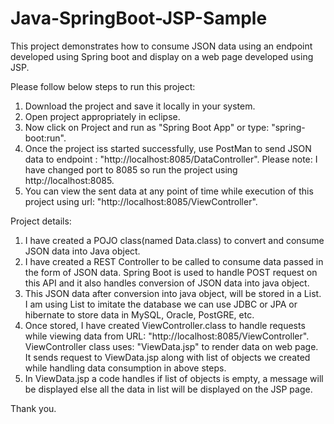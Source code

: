 # Java-SpringBoot-JSP-Sample
This project demonstrates how to consume JSON data using an endpoint developed using Spring boot and display on a web page developed using JSP.

Please follow below steps to run this project:
1) Download the project and save it locally in your system.
2) Open project appropriately in eclipse.
3) Now click on Project and run as "Spring Boot App" or type: "spring-boot:run".
4) Once the project iss started successfully, use PostMan to send JSON data to endpoint : "http://localhost:8085/DataController". Please note: I have changed port to 8085 so run the project using http://localhost:8085.
5) You can view the sent data at any point of time while execution of this project using url: "http://localhost:8085/ViewController".

Project details:

1) I have created a POJO class(named Data.class) to convert and consume JSON data into Java object.
2) I have created a REST Controller to be called to consume data passed in the form of JSON data. Spring Boot is used to handle POST request on this API and it also handles conversion of JSON data into java object.
3) This JSON data after conversion into java object, will be stored in a List<Objects>. I am using List<Objects> to imitate the database we can use JDBC or JPA or hibernate to store data in MySQL, Oracle, PostGRE, etc.
4) Once stored, I have created ViewController.class to handle requests while viewing data from URL: "http://localhost:8085/ViewController". ViewController class uses: "ViewData.jsp" to render data on web page. It sends request to ViewData.jsp along with list of objects we created while handling data consumption in above steps.
5) In ViewData.jsp a code handles if list of objects is empty, a message will be displayed else all the data in list will be displayed on the JSP page.


Thank you.
